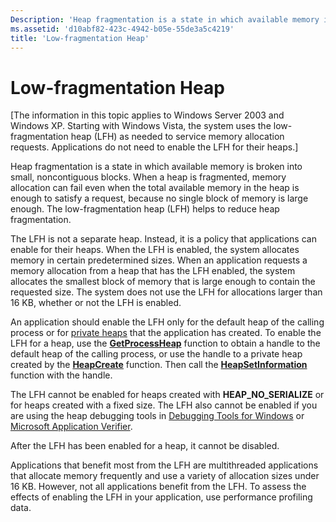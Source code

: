 ```yaml
---
Description: 'Heap fragmentation is a state in which available memory is broken into small, noncontiguous blocks.'
ms.assetid: 'd10abf82-423c-4942-b05e-55de3a5c4219'
title: 'Low-fragmentation Heap'
---
```


# Low-fragmentation Heap

\[The information in this topic applies to Windows Server 2003 and Windows XP. Starting with Windows Vista, the system uses the low-fragmentation heap (LFH) as needed to service memory allocation requests. Applications do not need to enable the LFH for their heaps.\]

Heap fragmentation is a state in which available memory is broken into small, noncontiguous blocks. When a heap is fragmented, memory allocation can fail even when the total available memory in the heap is enough to satisfy a request, because no single block of memory is large enough. The low-fragmentation heap (LFH) helps to reduce heap fragmentation.

The LFH is not a separate heap. Instead, it is a policy that applications can enable for their heaps. When the LFH is enabled, the system allocates memory in certain predetermined sizes. When an application requests a memory allocation from a heap that has the LFH enabled, the system allocates the smallest block of memory that is large enough to contain the requested size. The system does not use the LFH for allocations larger than 16 KB, whether or not the LFH is enabled.

An application should enable the LFH only for the default heap of the calling process or for [private heaps](heap-functions.md) that the application has created. To enable the LFH for a heap, use the [**GetProcessHeap**](getprocessheap.md) function to obtain a handle to the default heap of the calling process, or use the handle to a private heap created by the [**HeapCreate**](heapcreate.md) function. Then call the [**HeapSetInformation**](heapsetinformation.md) function with the handle.

The LFH cannot be enabled for heaps created with **HEAP\_NO\_SERIALIZE** or for heaps created with a fixed size. The LFH also cannot be enabled if you are using the heap debugging tools in [Debugging Tools for Windows](http://go.microsoft.com/fwlink/p/?linkid=153784) or [Microsoft Application Verifier](http://go.microsoft.com/fwlink/p/?linkid=153785).

After the LFH has been enabled for a heap, it cannot be disabled.

Applications that benefit most from the LFH are multithreaded applications that allocate memory frequently and use a variety of allocation sizes under 16 KB. However, not all applications benefit from the LFH. To assess the effects of enabling the LFH in your application, use performance profiling data.

 

 




